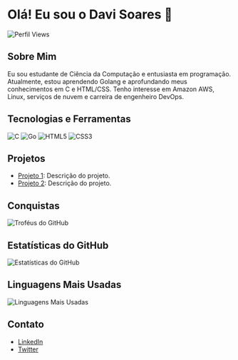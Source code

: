 # Olá! Eu sou o Davi Soares 👋

![Perfil Views](https://komarev.com/ghpvc/?username=davasm&color=blue)

## Sobre Mim
Eu sou estudante de Ciência da Computação e entusiasta em programação. Atualmente, estou aprendendo Golang e aprofundando meus conhecimentos em C e HTML/CSS. Tenho interesse em Amazon AWS, Linux, serviços de nuvem e carreira de engenheiro DevOps.

## Tecnologias e Ferramentas
![C](https://img.shields.io/badge/C-A8B9CC?style=for-the-badge&logo=c&logoColor=white)
![Go](https://img.shields.io/badge/Go-00ADD8?style=for-the-badge&logo=go&logoColor=white)
![HTML5](https://img.shields.io/badge/HTML5-E34F26?style=for-the-badge&logo=html5&logoColor=white)
![CSS3](https://img.shields.io/badge/CSS3-1572B6?style=for-the-badge&logo=css3&logoColor=white)

## Projetos
- [Projeto 1](https://github.com/davasm/projeto1): Descrição do projeto.
- [Projeto 2](https://github.com/davasm/projeto2): Descrição do projeto.

## Conquistas
![Troféus do GitHub](https://github-profile-trophy.vercel.app/?username=davasm&theme=onedark)

## Estatísticas do GitHub
![Estatísticas do GitHub](https://github-readme-stats.vercel.app/api?username=davasm&show_icons=true&theme=dark)

## Linguagens Mais Usadas
![Linguagens Mais Usadas](https://github-readme-stats.vercel.app/api/top-langs/?username=davasm&layout=compact&theme=dark)

## Contato
- [LinkedIn](https://www.linkedin.com/in/davasm)
- [Twitter](https://twitter.com/davasm)
